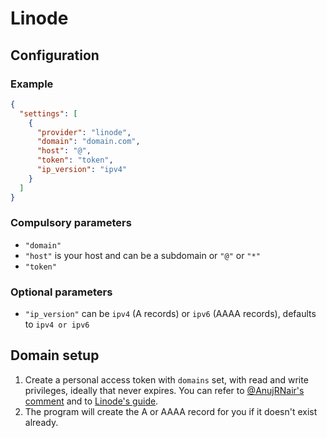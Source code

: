 # Linode

## Configuration

### Example

```json
{
  "settings": [
    {
      "provider": "linode",
      "domain": "domain.com",
      "host": "@",
      "token": "token",
      "ip_version": "ipv4"
    }
  ]
}
```

### Compulsory parameters

- `"domain"`
- `"host"` is your host and can be a subdomain or `"@"` or `"*"`
- `"token"`

### Optional parameters

- `"ip_version"` can be `ipv4` (A records) or `ipv6` (AAAA records), defaults to `ipv4 or ipv6`

## Domain setup

1. Create a personal access token with `domains` set, with read and write privileges, ideally that never expires. You can refer to [@AnujRNair's comment](https://github.com/qdm12/ddns-updater/pull/144#discussion_r559292678) and to [Linode's guide](https://www.linode.com/docs/products/tools/api/guides/manage-api-tokens/).
1. The program will create the A or AAAA record for you if it doesn't exist already.
